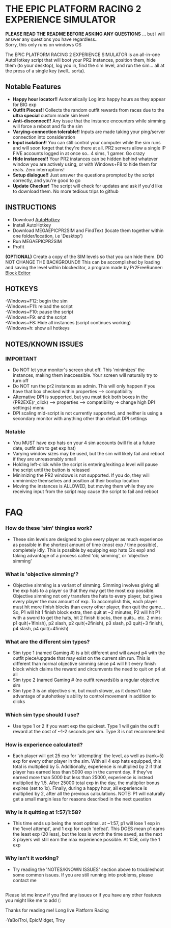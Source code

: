 # THE EPIC PLATFORM RACING 2 EXPERIENCE SIMULATOR

**PLEASE READ THE README BEFORE ASKING ANY QUESTIONS**
... but I will answer any questions you have regardless..  
Sorry, this only runs on windows OS  
  
  
  
The EPIC PLATFORM RACING 2 EXPERIENCE SIMULATOR is an all-in-one AutoHotkey script that will boot your PR2 instances, position them, hide them (to your desktop), log you in, find the sim level, and run the sim... all at the press of a single key (well.. sorta).
  
## Notable Features
- **Happy hour locator!!** Automatically Log into happy hours as they appear for BIG exp
- **Outfit Pieces!!** Collects the random outfit rewards from races due to the **ultra special** custom made sim level
- **Anti-disconnect!!** Any issue that the instance encounters while simming will force a reboot and fix the sim
- **Varying-connection tolerable!!** Inputs are made taking your ping/server connection into consideration
- **Input isolation!!** You can still control your computer while the sim runs and will soon forget that they're there at all. PR2 servers allow a single IP FIVE accounts logged in at once so.. 4 sims, 1 gamer. Go crazy
- **Hide instances!!** Your PR2 instances can be hidden behind whatever window you are actively using, or with Windows+F8 to hide them for reals. Zero interruptions!
- **Setup dialogue!!** Just answer the questions prompted by the script correctly, and you're good to go
- **Update Checker!** The script will check for updates and ask if you'd like to download them. No more tedious trips to github
  
## INSTRUCTIONS
- Download [AutoHotkey](https://www.autohotkey.com/)
- Install AutoHotkey
- Download MEGAEPICPR2SIM and FindText (locate them together within one folder/location, i.e 'Desktop')
- Run MEGAEPICPR2SIM
- Profit
  
**(OPTIONAL)** Create a copy of the SIM levels so that you can hide them. DO NOT CHANGE THE BACKGROUND!! This can be accomplished by loading and saving the level within blockeditor, a program made by Pr2FreeRunner: [Block Editor](https://github.com/Pr2FreeRunner/BlockEditor/releases/tag/Release)
  
## HOTKEYS
-Windows+F12: begin the sim  
-Windows+F11: reload the script  
-Windows+F10: pause the script  
-Windows+F9: end the script  
-Windows+F8: Hide all instances (script continues working)  
-Windows+h: show all hotkeys  

## NOTES/KNOWN ISSUES
### **IMPORTANT**  
- Do NOT let your monitor's screen shut off. This 'minimizes' the instances, making them inaccessible. Your screen will naturally try to turn off  
- Do NOT run the pr2 instances as admin. This will only happen if you have that box checked within properties --> compatibility  
- Alternative DPI is supported, but you must tick both boxes in the {PR2EXE(r_click) --> properties --> compatibility -> change high DPI settings} menu  
- DPI scaling mid-script is not currently supported, and neither is using a secondary monitor with anything other than default DPI settings
### Notable
- You MUST have exp hats on your 4 sim accounts (will fix at a future date, outfit sim to get exp hat)
- Varying window sizes may be used, but the sim will likely fail and reboot if they are unreasonably small
- Holding left-click while the script is entering/exiting a level will pause the script until the button is released
- Minimizing the PR2 windows is not supported. If you do, they will unminimize themselves and position at their bootup location
- Moving the instances is ALLOWED, but moving them while they are receiving input from the script may cause the script to fail and reboot
# FAQ  
### How do these 'sim' thingies work? 
- These sim levels are designed to give every player as much experience as possible in the shortest amount of time (most exp / time possible), completely idly. This is possible by equipping exp hats (2x exp) and taking advantage of a process called 'obj simming', or 'objective simming'  
### What is 'objective simming'? 
- Objective simming is a variant of simming. Simming involves giving all the exp hats to a player so that they may get the most exp possible. Objective simming not only transfers the hats to every player, but gives every player the max amount of exp. To accomplish this, each player must hit more finish blocks than every other player, then quit the game... So, P1 will hit 1 finish block extra, then quit at ~2 minutes, P2 will hit P1 with a sword to get the hats, hit 2 finish blocks, then quits.. etc.  2 mins: p1 quit(+1finish), p2 slash, p2 quit(+2finish), p3 slash, p3 quit(+3 finish), p4 slash, p4 quit(+4finish)  
### What are the different sim types?  
- Sim type 1 (named Gaming #) is a bit different and will award p4 with the outfit piece/upgrade that may exist on the current sim run. This is different than normal objective simming since p4 will hit every finish block which claims the reward and circumvents the need to quit on p4 at all  
- Sim type 2 (named Gaming # (no outfit rewards))is a regular objective sim  
- Sim type 3 is an objective sim, but much slower, as it doesn't take advantage of autohotkey's ability to control movement in addition to clicks  
### Which sim type should I use?  
- Use type 1 or 2 if you want exp the quickest. Type 1 will gain the outfit reward at the cost of ~1-2 seconds per sim. Type 3 is not recommended
### How is experience calculated?  
- Each player will get 25 exp for 'attempting' the level, as well as (rank+5) exp for every other player in the sim. With all 4 exp hats equipped, this total is multiplied by 5. Additionally, experience is multiplied by 2 if that player has earned less than 5000 exp in the current day. If they've earned more than 5000 but less than 25000, experience is instead multiplied by 1.5. After 25000 total exp in the day, the multiplier bonus expires (set to 1x). Finally, during a happy hour, all experience is multiplied by 2, after all the previous calculations. NOTE: P1 will naturally get a small margin less for reasons described in the next question
### Why is it quitting at 1:57/1:58?  
- This time ends up being the most optimal. at ~1:57, p1 will lose 1 exp in the 'level attempt', and 1 exp for each 'defeat'. This DOES mean p1 earns the least exp (20 less), but the loss is worth the time saved, as the next 3 players will still earn the max experience possible. At 1:58, only the 1 exp  
### Why isn't it working?  
- Try reading the 'NOTES/KNOWN ISSUES' section above to troubleshoot some common issues. If you are still running into problems, please contact me  
  
  
  
  
##
Please let me know if you find any issues or if you have any other features you might like me to add (:  
  
  
Thanks for reading me! Long live Platform Racing  
  
-YaBoiTroi, EpicMidget, Troy  
